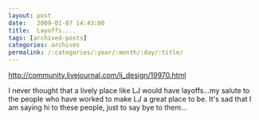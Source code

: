 ```yaml
---
layout: post
date:	2009-01-07 14:43:00
title:  Layoffs....
tags: [archived-posts]
categories: archives
permalink: /:categories/:year/:month/:day/:title/
---
```

http://community.livejournal.com/lj_design/19970.html


I never thought that a lively place like LJ would have layoffs...my salute to the people who have worked to make LJ a great place to be. It's sad that I am saying hi to these people, just to say bye to them...
